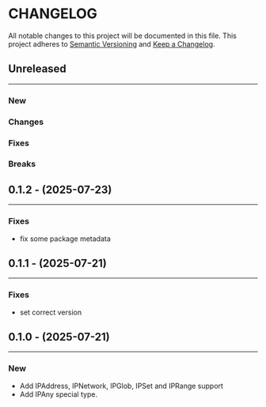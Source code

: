 # CHANGELOG

All notable changes to this project will be documented in this file.
This project adheres to [Semantic Versioning](http://semver.org/) and [Keep a Changelog](http://keepachangelog.com/).



## Unreleased
---

### New

### Changes

### Fixes

### Breaks


## 0.1.2 - (2025-07-23)
---

### Fixes
* fix some package metadata


## 0.1.1 - (2025-07-21)
---

### Fixes
* set correct version


## 0.1.0 - (2025-07-21)
---

### New
* Add IPAddress, IPNetwork, IPGlob, IPSet and IPRange support
* Add IPAny special type.



